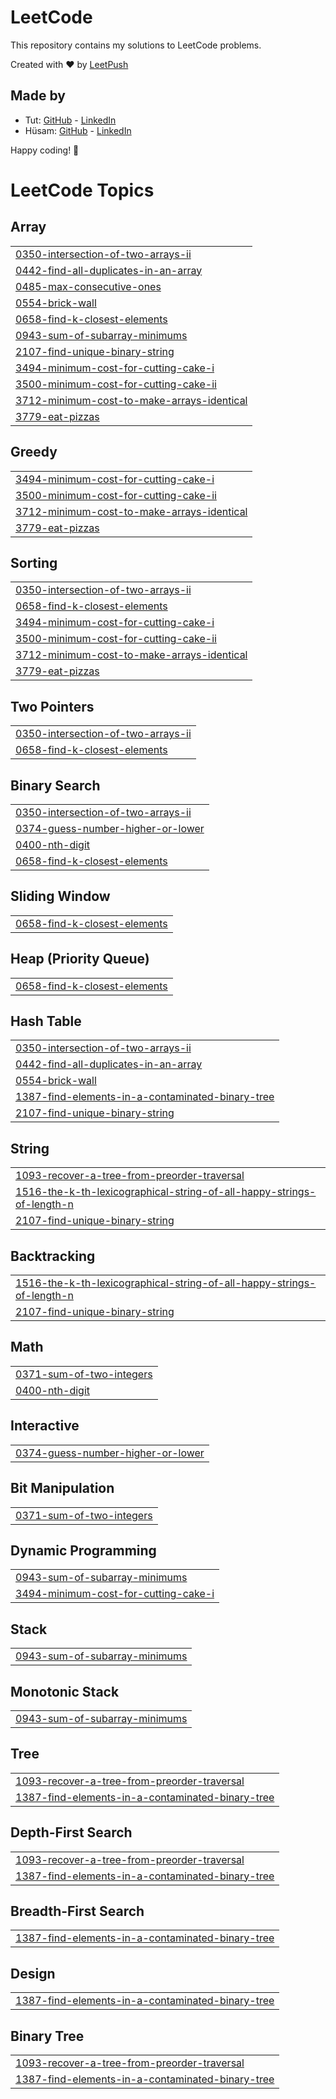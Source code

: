 # LeetCode

This repository contains my solutions to LeetCode problems.

Created with :heart: by [LeetPush](https://github.com/husamahmud/LeetPush)

 ## Made by 
 - Tut: [GitHub](https://github.com/TutTrue) - [LinkedIn](https://www.linkedin.com/in/mahmoud-hamdy-8b6825245/)
 - Hüsam: [GitHub](https://github.com/husamahmud) - [LinkedIn](https://www.linkedin.com/in/husamahmud/)

 Happy coding! 🚀
<!---LeetCode Topics Start-->
# LeetCode Topics
## Array
|  |
| ------- |
| [0350-intersection-of-two-arrays-ii](https://github.com/usaidhahamed1011/Leetcode-Problems/tree/master/0350-intersection-of-two-arrays-ii) |
| [0442-find-all-duplicates-in-an-array](https://github.com/usaidhahamed1011/Leetcode-Problems/tree/master/0442-find-all-duplicates-in-an-array) |
| [0485-max-consecutive-ones](https://github.com/usaidhahamed1011/Leetcode-Problems/tree/master/0485-max-consecutive-ones) |
| [0554-brick-wall](https://github.com/usaidhahamed1011/Leetcode-Problems/tree/master/0554-brick-wall) |
| [0658-find-k-closest-elements](https://github.com/usaidhahamed1011/Leetcode-Problems/tree/master/0658-find-k-closest-elements) |
| [0943-sum-of-subarray-minimums](https://github.com/usaidhahamed1011/Leetcode-Problems/tree/master/0943-sum-of-subarray-minimums) |
| [2107-find-unique-binary-string](https://github.com/usaidhahamed1011/Leetcode-Problems/tree/master/2107-find-unique-binary-string) |
| [3494-minimum-cost-for-cutting-cake-i](https://github.com/usaidhahamed1011/Leetcode-Problems/tree/master/3494-minimum-cost-for-cutting-cake-i) |
| [3500-minimum-cost-for-cutting-cake-ii](https://github.com/usaidhahamed1011/Leetcode-Problems/tree/master/3500-minimum-cost-for-cutting-cake-ii) |
| [3712-minimum-cost-to-make-arrays-identical](https://github.com/usaidhahamed1011/Leetcode-Problems/tree/master/3712-minimum-cost-to-make-arrays-identical) |
| [3779-eat-pizzas](https://github.com/usaidhahamed1011/Leetcode-Problems/tree/master/3779-eat-pizzas) |
## Greedy
|  |
| ------- |
| [3494-minimum-cost-for-cutting-cake-i](https://github.com/usaidhahamed1011/Leetcode-Problems/tree/master/3494-minimum-cost-for-cutting-cake-i) |
| [3500-minimum-cost-for-cutting-cake-ii](https://github.com/usaidhahamed1011/Leetcode-Problems/tree/master/3500-minimum-cost-for-cutting-cake-ii) |
| [3712-minimum-cost-to-make-arrays-identical](https://github.com/usaidhahamed1011/Leetcode-Problems/tree/master/3712-minimum-cost-to-make-arrays-identical) |
| [3779-eat-pizzas](https://github.com/usaidhahamed1011/Leetcode-Problems/tree/master/3779-eat-pizzas) |
## Sorting
|  |
| ------- |
| [0350-intersection-of-two-arrays-ii](https://github.com/usaidhahamed1011/Leetcode-Problems/tree/master/0350-intersection-of-two-arrays-ii) |
| [0658-find-k-closest-elements](https://github.com/usaidhahamed1011/Leetcode-Problems/tree/master/0658-find-k-closest-elements) |
| [3494-minimum-cost-for-cutting-cake-i](https://github.com/usaidhahamed1011/Leetcode-Problems/tree/master/3494-minimum-cost-for-cutting-cake-i) |
| [3500-minimum-cost-for-cutting-cake-ii](https://github.com/usaidhahamed1011/Leetcode-Problems/tree/master/3500-minimum-cost-for-cutting-cake-ii) |
| [3712-minimum-cost-to-make-arrays-identical](https://github.com/usaidhahamed1011/Leetcode-Problems/tree/master/3712-minimum-cost-to-make-arrays-identical) |
| [3779-eat-pizzas](https://github.com/usaidhahamed1011/Leetcode-Problems/tree/master/3779-eat-pizzas) |
## Two Pointers
|  |
| ------- |
| [0350-intersection-of-two-arrays-ii](https://github.com/usaidhahamed1011/Leetcode-Problems/tree/master/0350-intersection-of-two-arrays-ii) |
| [0658-find-k-closest-elements](https://github.com/usaidhahamed1011/Leetcode-Problems/tree/master/0658-find-k-closest-elements) |
## Binary Search
|  |
| ------- |
| [0350-intersection-of-two-arrays-ii](https://github.com/usaidhahamed1011/Leetcode-Problems/tree/master/0350-intersection-of-two-arrays-ii) |
| [0374-guess-number-higher-or-lower](https://github.com/usaidhahamed1011/Leetcode-Problems/tree/master/0374-guess-number-higher-or-lower) |
| [0400-nth-digit](https://github.com/usaidhahamed1011/Leetcode-Problems/tree/master/0400-nth-digit) |
| [0658-find-k-closest-elements](https://github.com/usaidhahamed1011/Leetcode-Problems/tree/master/0658-find-k-closest-elements) |
## Sliding Window
|  |
| ------- |
| [0658-find-k-closest-elements](https://github.com/usaidhahamed1011/Leetcode-Problems/tree/master/0658-find-k-closest-elements) |
## Heap (Priority Queue)
|  |
| ------- |
| [0658-find-k-closest-elements](https://github.com/usaidhahamed1011/Leetcode-Problems/tree/master/0658-find-k-closest-elements) |
## Hash Table
|  |
| ------- |
| [0350-intersection-of-two-arrays-ii](https://github.com/usaidhahamed1011/Leetcode-Problems/tree/master/0350-intersection-of-two-arrays-ii) |
| [0442-find-all-duplicates-in-an-array](https://github.com/usaidhahamed1011/Leetcode-Problems/tree/master/0442-find-all-duplicates-in-an-array) |
| [0554-brick-wall](https://github.com/usaidhahamed1011/Leetcode-Problems/tree/master/0554-brick-wall) |
| [1387-find-elements-in-a-contaminated-binary-tree](https://github.com/usaidhahamed1011/Leetcode-Problems/tree/master/1387-find-elements-in-a-contaminated-binary-tree) |
| [2107-find-unique-binary-string](https://github.com/usaidhahamed1011/Leetcode-Problems/tree/master/2107-find-unique-binary-string) |
## String
|  |
| ------- |
| [1093-recover-a-tree-from-preorder-traversal](https://github.com/usaidhahamed1011/Leetcode-Problems/tree/master/1093-recover-a-tree-from-preorder-traversal) |
| [1516-the-k-th-lexicographical-string-of-all-happy-strings-of-length-n](https://github.com/usaidhahamed1011/Leetcode-Problems/tree/master/1516-the-k-th-lexicographical-string-of-all-happy-strings-of-length-n) |
| [2107-find-unique-binary-string](https://github.com/usaidhahamed1011/Leetcode-Problems/tree/master/2107-find-unique-binary-string) |
## Backtracking
|  |
| ------- |
| [1516-the-k-th-lexicographical-string-of-all-happy-strings-of-length-n](https://github.com/usaidhahamed1011/Leetcode-Problems/tree/master/1516-the-k-th-lexicographical-string-of-all-happy-strings-of-length-n) |
| [2107-find-unique-binary-string](https://github.com/usaidhahamed1011/Leetcode-Problems/tree/master/2107-find-unique-binary-string) |
## Math
|  |
| ------- |
| [0371-sum-of-two-integers](https://github.com/usaidhahamed1011/Leetcode-Problems/tree/master/0371-sum-of-two-integers) |
| [0400-nth-digit](https://github.com/usaidhahamed1011/Leetcode-Problems/tree/master/0400-nth-digit) |
## Interactive
|  |
| ------- |
| [0374-guess-number-higher-or-lower](https://github.com/usaidhahamed1011/Leetcode-Problems/tree/master/0374-guess-number-higher-or-lower) |
## Bit Manipulation
|  |
| ------- |
| [0371-sum-of-two-integers](https://github.com/usaidhahamed1011/Leetcode-Problems/tree/master/0371-sum-of-two-integers) |
## Dynamic Programming
|  |
| ------- |
| [0943-sum-of-subarray-minimums](https://github.com/usaidhahamed1011/Leetcode-Problems/tree/master/0943-sum-of-subarray-minimums) |
| [3494-minimum-cost-for-cutting-cake-i](https://github.com/usaidhahamed1011/Leetcode-Problems/tree/master/3494-minimum-cost-for-cutting-cake-i) |
## Stack
|  |
| ------- |
| [0943-sum-of-subarray-minimums](https://github.com/usaidhahamed1011/Leetcode-Problems/tree/master/0943-sum-of-subarray-minimums) |
## Monotonic Stack
|  |
| ------- |
| [0943-sum-of-subarray-minimums](https://github.com/usaidhahamed1011/Leetcode-Problems/tree/master/0943-sum-of-subarray-minimums) |
## Tree
|  |
| ------- |
| [1093-recover-a-tree-from-preorder-traversal](https://github.com/usaidhahamed1011/Leetcode-Problems/tree/master/1093-recover-a-tree-from-preorder-traversal) |
| [1387-find-elements-in-a-contaminated-binary-tree](https://github.com/usaidhahamed1011/Leetcode-Problems/tree/master/1387-find-elements-in-a-contaminated-binary-tree) |
## Depth-First Search
|  |
| ------- |
| [1093-recover-a-tree-from-preorder-traversal](https://github.com/usaidhahamed1011/Leetcode-Problems/tree/master/1093-recover-a-tree-from-preorder-traversal) |
| [1387-find-elements-in-a-contaminated-binary-tree](https://github.com/usaidhahamed1011/Leetcode-Problems/tree/master/1387-find-elements-in-a-contaminated-binary-tree) |
## Breadth-First Search
|  |
| ------- |
| [1387-find-elements-in-a-contaminated-binary-tree](https://github.com/usaidhahamed1011/Leetcode-Problems/tree/master/1387-find-elements-in-a-contaminated-binary-tree) |
## Design
|  |
| ------- |
| [1387-find-elements-in-a-contaminated-binary-tree](https://github.com/usaidhahamed1011/Leetcode-Problems/tree/master/1387-find-elements-in-a-contaminated-binary-tree) |
## Binary Tree
|  |
| ------- |
| [1093-recover-a-tree-from-preorder-traversal](https://github.com/usaidhahamed1011/Leetcode-Problems/tree/master/1093-recover-a-tree-from-preorder-traversal) |
| [1387-find-elements-in-a-contaminated-binary-tree](https://github.com/usaidhahamed1011/Leetcode-Problems/tree/master/1387-find-elements-in-a-contaminated-binary-tree) |
<!---LeetCode Topics End-->